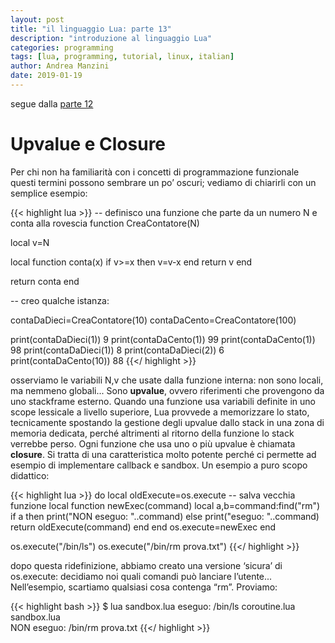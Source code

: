 ```yaml
---
layout: post
title: "il linguaggio Lua: parte 13"
description: "introduzione al linguaggio Lua"
categories: programming
tags: [lua, programming, tutorial, linux, italian]
author: Andrea Manzini
date: 2019-01-19
---
```



segue dalla [parte 12](https://ilmanzo.github.io/post/il-linguaggio-lua-12/)

# Upvalue e Closure

Per chi non ha familiarità con i concetti di programmazione funzionale questi termini possono sembrare un po’ oscuri; vediamo di chiarirli con un semplice esempio:

{{< highlight lua >}}
-- definisco una funzione che parte da un numero N e conta alla rovescia
function CreaContatore(N)

  local v=N

  local function conta(x)
     if v>=x then v=v-x end
     return v
  end

  return conta
end

-- creo qualche istanza:

contaDaDieci=CreaContatore(10)
contaDaCento=CreaContatore(100)

print(contaDaDieci(1)) 
9
print(contaDaCento(1))
99
print(contaDaCento(1))
98
print(contaDaDieci(1)) 
8
print(contaDaDieci(2)) 
6
print(contaDaCento(10))
88
{{</ highlight >}}

osserviamo le variabili N,v che usate dalla funzione interna: non sono locali, ma nemmeno globali... Sono **upvalue**, ovvero riferimenti che provengono da uno stackframe esterno. Quando una funzione usa variabili definite in uno scope lessicale a livello superiore, Lua provvede a memorizzare lo stato, tecnicamente spostando la gestione degli upvalue dallo stack in una zona di memoria dedicata, perché altrimenti al ritorno della funzione lo stack verrebbe perso. Ogni funzione che usa uno o più upvalue è chiamata **closure**. Si tratta di una caratteristica molto potente perché ci permette ad esempio di implementare callback e sandbox. Un esempio a puro scopo didattico:

{{< highlight lua >}}
do
  local oldExecute=os.execute  -- salva vecchia funzione
  local function newExec(command)
    local a,b=command:find("rm")
    if a then 
      print("NON eseguo: "..command)
    else
      print("eseguo: "..command)
      return oldExecute(command)
    end
  end
  os.execute=newExec
end

os.execute("/bin/ls")
os.execute("/bin/rm prova.txt")
{{</ highlight >}}

dopo questa ridefinizione, abbiamo creato una versione ‘sicura’ di os.execute: decidiamo noi quali comandi può lanciare l’utente... Nell’esempio, scartiamo qualsiasi cosa contenga “rm”. Proviamo:

{{< highlight bash >}}
$ lua sandbox.lua
eseguo: /bin/ls
coroutine.lua  sandbox.lua  
NON eseguo: /bin/rm prova.txt
{{</ highlight >}}

